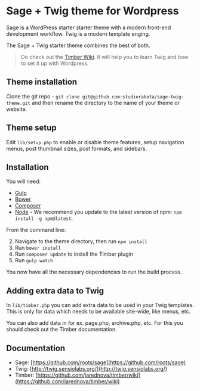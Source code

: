 # Sage + Twig theme for Wordpress

Sage is a WordPress starter starter theme with a modern front-end development workflow. Twig is a modern template enging. 

The Sage + Twig starter theme combines the best of both.

>Do check out the [Timber Wiki](https://github.com/jarednova/timber/wiki). It will help you to learn Twig and how to set it up with Wordpress.

## Theme installation

Clone the git repo - `git clone git@github.com:studiorabota/sage-twig-theme.git` and then rename the directory to the name of your theme or website.

## Theme setup

Edit `lib/setup.php` to enable or disable theme features, setup navigation menus, post thumbnail sizes, post formats, and sidebars.

## Installation

You will need:

* [Gulp](http://gulpjs.com/)
* [Bower](http://bower.io/)
* [Composer](https://getcomposer.org/)
* [Node](http://nodejs.org/download/) - We recommend you update to the latest version of npm: `npm install -g npm@latest`.

From the command line:

2. Navigate to the theme directory, then run `npm install`
3. Run `bower install`
4. Run `composer update` to install the Timber plugin
5. Run `gulp watch`

You now have all the necessary dependencies to run the build process.

## Adding extra data to Twig

In `lib/timber.php` you can add extra data to be used in your Twig templates. This is only for data which needs to be available site-wide, like menus, etc. 

You can also add data in for ex. page.php, archive.php, etc. For this you should check out the Timber documentation.


## Documentation

* Sage: [https://github.com/roots/sage](https://github.com/roots/sage)
* Twig: [http://twig.sensiolabs.org/](http://twig.sensiolabs.org/)
* Timber: [https://github.com/jarednova/timber/wiki](https://github.com/jarednova/timber/wiki)
